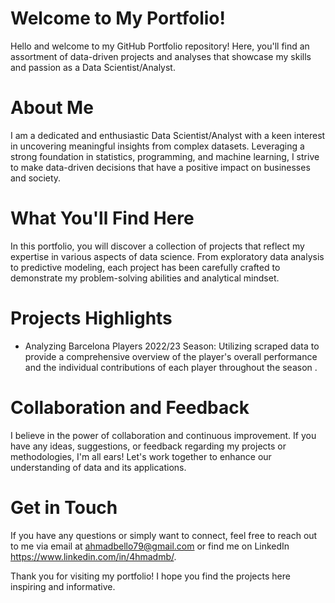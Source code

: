 # Welcome to My Portfolio!

Hello and welcome to my GitHub Portfolio repository! Here, you'll find an assortment of data-driven projects and analyses that showcase my skills and passion as a Data Scientist/Analyst.

# About Me
I am a dedicated and enthusiastic Data Scientist/Analyst with a keen interest in uncovering meaningful insights from complex datasets. Leveraging a strong foundation in statistics, programming, and machine learning, I strive to make data-driven decisions that have a positive impact on businesses and society.

# What You'll Find Here
In this portfolio, you will discover a collection of projects that reflect my expertise in various aspects of data science. From exploratory data analysis to predictive modeling, each project has been carefully crafted to demonstrate my problem-solving abilities and analytical mindset.

# Projects Highlights
* Analyzing Barcelona Players 2022/23 Season: Utilizing scraped data to provide a comprehensive overview of the player's overall performance and the individual contributions of each player throughout the season .



# Collaboration and Feedback
I believe in the power of collaboration and continuous improvement. If you have any ideas, suggestions, or feedback regarding my projects or methodologies, I'm all ears! Let's work together to enhance our understanding of data and its applications.

# Get in Touch
If you have any questions or simply want to connect, feel free to reach out to me via email at ahmadbello79@gmail.com or find me on LinkedIn https://www.linkedin.com/in/4hmadmb/.

Thank you for visiting my portfolio! I hope you find the projects here inspiring and informative.
